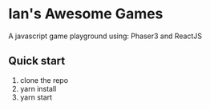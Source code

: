 # Ian's Awesome Games

A javascript game playground using: Phaser3 and ReactJS

## Quick start
1. clone the repo
2. yarn install
3. yarn start

